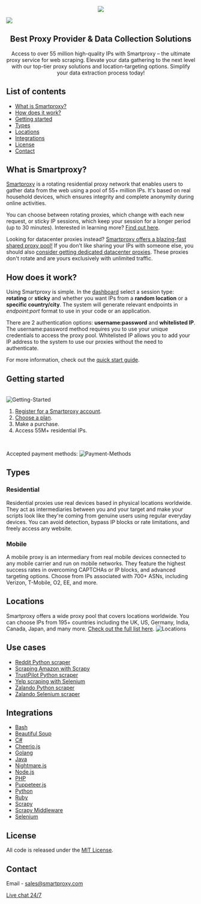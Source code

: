 <p align="center">
<a href="https://dashboard.smartproxy.com/?page=residential-proxies&utm_source=socialorganic&utm_medium=social&utm_campaign=resi_trial_GITHUB"><img src="https://i.imgur.com/opsHIEZ.png"></a>
</p>

[![](https://dcbadge.vercel.app/api/server/gvJhWJPaB4)](https://discord.gg/sCr34yVDVB)

<h2 align="center">
  Best Proxy Provider & Data Collection Solutions
</h2>

<p align="center">
Access to over 55 million high-quality IPs with Smartproxy – the ultimate proxy service for web scraping. Elevate your data gathering to the next level with our top-tier proxy solutions and location-targeting options. Simplify your data extraction process today!
</p>

## List of contents

- [What is Smartproxy?](#what-is-smartproxy)
- [How does it work?](#how-does-it-work)
- [Getting started](#getting-started)
- [Types](#types)
- [Locations](#locations)
- [Integrations](#integrations)
- [License](#license)
- [Contact](#contact)
 
## What is Smartproxy?
[Smartproxy](https://smartproxy.com/) is a rotating residential proxy network that enables users to gather data from the web using a pool of 55+ million IPs. It's based on real household devices, which ensures integrity and complete anonymity during online activities.

You can choose between rotating proxies, which change with each new request, or sticky IP sessions, which keep your session for a longer period (up to 30 minutes). Interested in learning more? [Find out here](https://smartproxy.com/questions/how-does-it-work?utm_source=github&utm_medium=referral&utm_campaign=repository&utm_content=hyperlink).

Looking for datacenter proxies instead? [Smartproxy offers a blazing-fast shared proxy pool!](https://smartproxy.com/proxies/shared-proxies?utm_source=github&utm_medium=referral&utm_campaign=repository&utm_content=hyperlink)
If you don't like sharing your IPs with someone else, you should also [consider getting dedicated datacenter proxies](https://smartproxy.com/proxies/dedicated-datacenter-proxies?utm_source=github&utm_medium=referral&utm_campaign=repository&utm_content=hyperlink). These proxies don't rotate and are yours exclusively with unlimited traffic.

## How does it work?

Using Smartproxy is simple. In the [dashboard](https://dashboard.smartproxy.com/residential-proxies/proxy-setup) select a session type: **rotating** or **sticky** and whether you want IPs from a **random location** or a **specific country/city**. The system will generate relevant endpoints in *endpoint:port* format to use in your code or an application.

There are 2 authentication options: **username:password** and **whitelisted IP**. The username:password method requires you to use your unique credentials to access the proxy pool. Whitelisted IP allows you to add your IP address to the system to use our proxies without the need to authenticate. 
  
For more information, check out the [quick start guide](https://smartproxy.com/smartproxy-quick-start-guide?utm_source=github&utm_medium=referral&utm_campaign=repository&utm_content=hyperlink).

## Getting started
<br>![Getting-Started](https://github.com/Smartproxy/Smartproxy/assets/159907476/1ae1b298-d457-4f53-9a01-f425916ac8f4)
 1. [Register for a Smartproxy account](https://dashboard.smartproxy.com/register?coupon=SMARTHUB20&utm_source=github&utm_medium=referral&utm_campaign=repository&utm_content=hyperlink).
 2. [Choose a plan](https://smartproxy.com/proxies/residential-proxies/pricing?utm_source=github&utm_medium=referral&utm_campaign=repository&utm_content=hyperlink).
 3. Make a purchase.
 4. Access 55M+ residential IPs.
<br>

Accepted payment methods:
![Payment-Methods](https://github.com/Smartproxy/Smartproxy/assets/159907476/5cbf818a-7872-4284-a5db-7a1f76053473)
## Types
### Residential
Residential proxies use real devices based in physical locations worldwide. They act as intermediaries between you and your target and make your scripts look like they're coming from genuine users using regular everyday devices. You can avoid detection, bypass IP blocks or rate limitations, and freely access any website.

### Mobile
A mobile proxy is an intermediary from real mobile devices connected to any mobile carrier and run on mobile networks. They feature the highest success rates in overcoming CAPTCHAs or IP blocks, and advanced targeting options. Choose from IPs associated with 700+ ASNs, including Verizon, T-Mobile, O2, EE, and more.

## Locations
Smartproxy offers a wide proxy pool that covers locations worldwide. You can choose IPs from 195+ countries including the UK, US, Germany, India, Canada, Japan, and many more. [Check out the full list here](https://smartproxy.com/proxies/list).
![Locations](https://github.com/Smartproxy/Smartproxy/assets/159907476/e40090ce-44de-4e5d-93e3-bb3df1f8425d)


## Use cases
- [Reddit Python scraper](https://github.com/Smartproxy/reddit-python-scraper)
- [Scraping Amazon with Scrapy](https://github.com/Smartproxy/python-scrapy-amazon)
- [TrustPilot Python scraper](https://github.com/Smartproxy/trustpilot_python_scraper)
- [Yelp scraping with Selenium](https://github.com/Smartproxy/yelp-selenium-scraper)
- [Zalando Python scraper](https://github.com/Smartproxy/zalando_python_scraper)
- [Zalando Selenium scraper](https://github.com/Smartproxy/zalando_selenium_scraper)

## Integrations

- [Bash](https://github.com/Smartproxy/Smartproxy/tree/master/shell)
- [Beautiful Soup](https://github.com/Smartproxy/BeautifulSoup)
- [C#](https://github.com/Smartproxy/Smartproxy/tree/master/csharp)
- [Cheerio.js](https://github.com/Smartproxy/Cheerio)
- [Golang](https://github.com/Smartproxy/Smartproxy/tree/master/golang)
- [Java](https://github.com/Smartproxy/Smartproxy/tree/master/java)
- [Nightmare.js](https://github.com/Smartproxy/Nightmare)
- [Node.js](https://github.com/Smartproxy/Smartproxy/tree/master/nodejs)
- [PHP](https://github.com/Smartproxy/Smartproxy/tree/master/php)
- [Puppeteer.js](https://github.com/Smartproxy/Puppeteer)
- [Python](https://github.com/Smartproxy/Smartproxy/tree/master/python)
- [Ruby](https://github.com/Smartproxy/Smartproxy/tree/master/ruby)
- [Scrapy](https://github.com/Smartproxy/Scrapy)
- [Scrapy Middleware](https://github.com/Smartproxy/Scrapy-Middleware)
- [Selenium](https://github.com/Smartproxy/Selenium)


## License

All code is released under the [MIT License](https://github.com/Smartproxy/Smartproxy/blob/master/LICENSE).

## Contact
Email - sales@smartproxy.com

<a href="https://direct.lc.chat/12092754/">Live chat 24/7</a>
